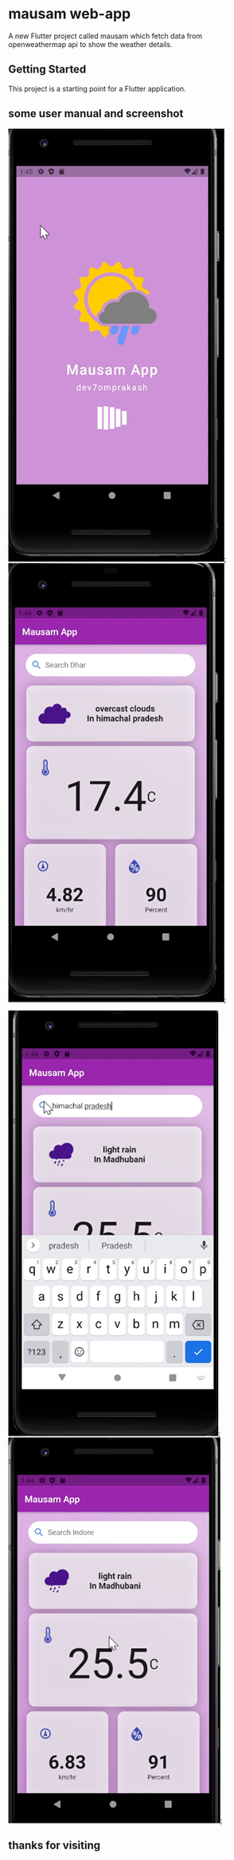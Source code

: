 # mausam web-app

A new Flutter project called mausam which fetch data from openweathermap api to show the
weather details.

## Getting Started

This project is a starting point for a Flutter application.

## some user manual and screenshot

![screenshot1](<./images/Screenshot%20(143).png>); ![screenshot2](<./images/Screenshot%20(142).png>);

![screenshot3](<./images/Screenshot%20(141).png>);
![screenshot4](<./images/Screenshot%20(140).png>);

## thanks for visiting
